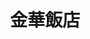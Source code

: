 ---
title: "金華飯店"
description: "金華飯店"
layout: shop
keywords:
  - 美食競賽
  - 台灣美食
  - 美食精選
datePublished: "2025-06-30"
dateModified: "2025-07-05"
city: "新北市"
district: "坪林區"
address: "新北市坪林區北宜路八段341號"
phone: "0925366579"
geo: "24.933662948059386, 121.71089612702805"
google_map: "https://maps.app.goo.gl/dfhWqutvKCGiSykj6"
footinder: "https://footinder.com.tw/%E6%96%B0%E5%8C%97%E5%B8%82%E5%9D%AA%E6%9E%97%E5%8D%80/60864/"
official: ""
award:
  - name: "500盤"
    year: "2024"
    entries:
      - dishes:
          - "古茶油煎鱸鰻"

---